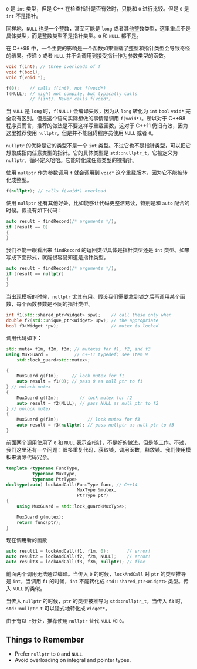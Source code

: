 `0` 是 `int` 类型，但是 C++ 在检查指针是否有效时，只能和 `0` 进行比较。但是 `0` 是 `int` 不是指针。

同样地，`NULL` 也是一个整数，甚至可能是 `long` 或者其他整数类型，这里重点不是具体类型，而是整数类型不是指针类型。`0` 和 `NULL` 都不是。

在 C++98 中，一个主要的影响是一个函数如果重载了整型和指针类型会导致奇怪的结果。传递 `0` 或者 `NULL` 并不会调用到接受指针作为参数类型的函数。
```cpp
void f(int); // three overloads of f
void f(bool);
void f(void *);

f(0);    // calls f(int), not f(void*)
f(NULL); // might not compile, but typically calls
         // f(int). Never calls f(void*)
```

当 `NULL` 是 `long` 时，`f(NULL)` 会编译失败，因为从 `long` 转化为 `int` `bool` `void*` 完全没有区别。但是这个语句实际想做的事情是调用 `f(void*)`。所以对于 C++98 程序员而言，推荐的做法是不要这样写重载函数，这对于 C++11 仍旧有效，因为这里推荐使用 `nullptr`，但是并不能阻碍程序员使用 `NULL` 或者 `0`。

`nullptr` 的优势是它的类型不是一个 `int` 类型。不过它也不是指针类型，可以把它想象成指向任意类型的指针。它的具体类型是 `std::nullptr_t`，它被定义为 `nullptr`，循环定义哈哈。它能转化成任意类型的裸指针。

使用 `nullptr` 作为参数调用 `f` 就会调用到 `void*` 这个重载版本，因为它不能被转化成整型。
```cpp
f(nullptr); // calls f(void*) overload
```

使用 `nullptr` 还有其他好处，比如能够让代码更整洁易读，特别是和 `auto` 配合的时候。假设有如下代码：
```cpp
auto result = findRecord(/* arguments */);
if (result == 0)
{
}
```

我们不能一眼看出来 `findRecord` 的返回类型具体是指针类型还是 `int` 类型。如果写成下面形式，就能很容易知道是指针类型。
```cpp
auto result = findRecord(/* arguments */);
if (result == nullptr)
{
}
```

当出现模板的时候，`nullptr` 尤其有用。假设我们需要拿到锁之后再调用某个函数，每个函数参数是不同的指针类型。
```cpp
int f1(std::shared_ptr<Widget> spw);    // call these only when
double f2(std::unique_ptr<Widget> upw); // the appropriate
bool f3(Widget *pw);                    // mutex is locked
```

调用代码如下：
```cpp
std::mutex f1m, f2m, f3m; // mutexes for f1, f2, and f3
using MuxGuard =          // C++11 typedef; see Item 9
    std::lock_guard<std::mutex>;

{
    MuxGuard g(f1m);     // lock mutex for f1
    auto result = f1(0); // pass 0 as null ptr to f1
} // unlock mutex
{
    MuxGuard g(f2m);        // lock mutex for f2
    auto result = f2(NULL); // pass NULL as null ptr to f2
} // unlock mutex
{
    MuxGuard g(f3m);           // lock mutex for f3
    auto result = f3(nullptr); // pass nullptr as null ptr to f3
}
```

前面两个调用使用了 `0` 和 `NULL` 表示空指针，不是好的做法，但是能工作。不过，我们这里还有一个问题：很多重复代码，获取锁，调用函数，释放锁。我们使用模板来消除代码冗余。
```cpp
template <typename FuncType,
          typename MuxType,
          typename PtrType>
decltype(auto) lockAndCall(FuncType func, // C++14
                           MuxType &mutex,
                           PtrType ptr)
{
    using MuxGuard = std::lock_guard<MuxType>;

    MuxGuard g(mutex);
    return func(ptr);
}
```

现在调用新的函数
```cpp
auto result1 = lockAndCall(f1, f1m, 0);       // error!
auto result2 = lockAndCall(f2, f2m, NULL);    // error!
auto result3 = lockAndCall(f3, f3m, nullptr); // fine
```

前面两个调用无法通过编译。当传入 `0` 的时候，`lockAndCall` 对 `ptr` 的类型推导是 `int`，当调用 `f1` 的时候，`int` 不能转化成 `std::shared_ptr<Widget>` 类型。传入 `NULL` 的类似。

当传入 `nullptr` 的时候，`ptr` 的类型被推导为 `std::nullptr_t`，当传入 `f3` 时，`std::nullptr_t` 可以隐式地转化成 `Widget*`。

由于有以上好处，推荐使用 `nullptr` 替代 `NULL` 和 `0`。

## Things to Remember
* Prefer `nullptr` to `0` and `NULL`.
* Avoid overloading on integral and pointer types.

